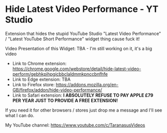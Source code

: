 # Hide Latest Video Performance - YT Studio

Extension that hides the stupid YouTube Studio "Latest Video Performance" / "Latest YouTube Short Performance" widget thing cause fuck it!

Video Presentation of this Widget: TBA - I'm still working on it, it's a big video

- Link to Chrome extension: https://chrome.google.com/webstore/detail/hide-latest-video-perform/gebhkpihpgicbbclaldmmkpnccbnfhfe 
- Link to Edge extension: TBA
- Link to Firefox store: https://addons.mozilla.org/en-GB/firefox/addon/hide-video-performance/
- Link to Safari extension: **I ABSOLUTELY REFUSE TO PAY APPLE £79 PER YEAR JUST TO PROVIDE A FREE EXTENSION!**

If you need it for other browsers / stores just drop me a message and I'll see what I can do.


My YouTube channel: https://www.youtube.com/c/TaranasusVideos
